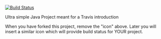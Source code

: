 [![Build Status](https://travis-ci.org/asgerhs/travisGettingStarted.svg?branch=master)](https://travis-ci.org/asgerhs/travisGettingStarted)

Ultra simple Java Project meant for a Travis introduction

When you have forked this project, remove the "icon" above. Later you will insert a similar icon which will provide build status for YOUR project.
